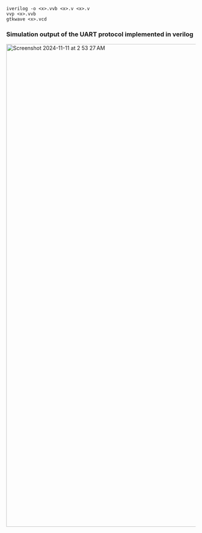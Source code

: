 ```
iverilog -o <x>.vvb <x>.v <x>.v
vvp <x>.vvb
gtkwave <x>.vcd
```

### Simulation output of the UART protocol implemented in verilog
<img width="1284" alt="Screenshot 2024-11-11 at 2 53 27 AM" src="https://github.com/user-attachments/assets/be840f0f-86ae-414e-a799-4d0c58ffb66c">
